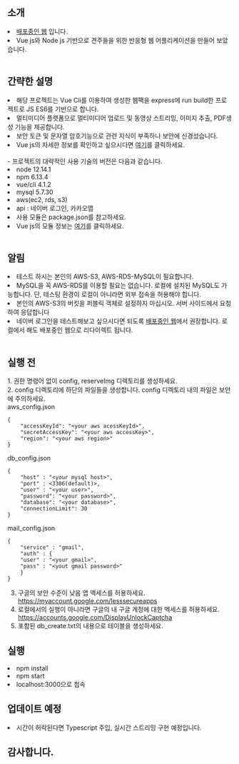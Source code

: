 <h2>소개</h2>
<li><a href="http://54.180.93.116/">배포중인 웹</a> 입니다.</li>
<li>Vue js와 Node js 기반으로 견주들을 위한 반응형 웹 어플리케이션을 만들어 보았습니다.</li><br>

<h2>간략한 설명</h2>
<li>해당 프로젝트는 Vue Cli를 이용하여 생성한 웹팩을 express에 run build한 프로젝트로 JS ES6를 기반으로 합니다.</li>
<li>멀티미디어 플랫폼으로 멀티미디어 업로드 및 동영상 스트리밍, 이미지 추출, PDF생성 기능을 제공합니다.</li>
<li>보안 토큰 및 문자열 암호기능으로 관련 지식이 부족하나 보안에 신경섰습니다.</li>
<li>Vue js의 자세한 정보를 확인하고 싶으시다면 <a href="https://github.com/SangkyuGoodboyYesDoitsgoi/HappyPuppy-vue">여기</a>를 클릭하세요.</li>
<br>
- 프로젝트의 대략적인 사용 기술의 버전은 다음과 같습니다.<br>
<li>node 12.14.1</li>
<li>npm 6.13.4</li>
<li>vue/cli 4.1.2</li>
<li>mysql 5.7.30</li>
<li>aws(ec2, rds, s3)</li>
<li>api : 네이버 로그인, 카카오맵</li>
<li>사용 모듈은 package.json를 참고하세요.</li>
<li>Vue js의 모듈 정보는 <a href="https://github.com/SangkyuGoodboyYesDoitsgoi/HappyPuppy-vue/blob/master/package.json">여기</a>를 클릭하세요.</li><br>

<h2>알림</h2>
<li>테스트 하시는 본인의 AWS-S3, AWS-RDS-MySQL이 필요합니다.</li>
<li>MySQL을 꼭 AWS-RDS를 이용할 필요는 없습니다. 로컬에 설치된 MySQL도 가능합니다. 단, 테스팅 환경이 로컬이 아니라면 외부 접속을 허용해야 합니다.</li>
<li>본인의 AWS-S3의 버킷을 퍼블릭 객체로 설정하지 마십시오. 서버 사이드에서 요청하여 응답합니다</li>
<li>네이버 로그인을 테스트해보고 싶으시다면 되도록 <a href="http://54.180.93.116/">배포중인 웹</a>에서 권장합니다. 로컬에서 해도 배포중인 웹으로 리다이렉트 됩니다.</li>
<br>

<h2>실행 전</h2>
1. 권한 명령어 없이 config, reserveImg 디렉토리를 생성하세요.<br>
2. config 디렉토리에 하단의 파일들을 생성합니다. config 디렉토리 내의 파일은 보안에 주의하세요.<br>
aws_config.json

	{
	    "accessKeyId": "<your aws acessKeyId>",	
	    "secretAccessKey": "<your aws accessKey>",	
	    "region": "<your aws region>"	
	}
	
db_config.json

	{
	    "host" : "<your mysql host>",	
	    "port" : <3306(default)>,	
	    "user" : "<your user>",   	
	    "password": "<your password>",	
	    "database": "<your database>",	
	    "connectionLimit": 30	
	}


mail_config.json

	{
	    "service" : "gmail",	
	    "auth" : {
		"user" : "<your gmail>",		
		"pass" : "<yout gmail password>"		
	    }
	}


3. 구글의 보안 수준이 낮음 앱 엑세스를 허용하세요. https://myaccount.google.com/lesssecureapps <br>
4. 로컬에서의 실행이 아니라면 구글의 내 구글 계정에 대한 엑세스를 허용하세요. https://accounts.google.com/DisplayUnlockCaptcha <br>
5. 포함된 db_create.txt의 내용으로 테이블을 생성하세요. <br>

<h2>실행</h2>
<li>npm install</li>
<li>npm start</li>
<li>localhost:3000으로 접속</li>

<h2>업데이트 예정</h2>
<li>시간이 허락된다면 Typescript 주입, 실시간 스트리밍 구현 예정입니다.</li>

<h2>감사합니다.</h2>
